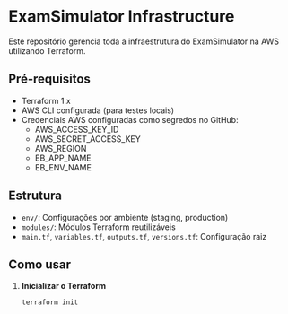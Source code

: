 # ExamSimulator Infrastructure

Este repositório gerencia toda a infraestrutura do ExamSimulator na AWS utilizando Terraform.

## Pré-requisitos

- Terraform 1.x
- AWS CLI configurada (para testes locais)
- Credenciais AWS configuradas como segredos no GitHub:
  - AWS_ACCESS_KEY_ID
  - AWS_SECRET_ACCESS_KEY
  - AWS_REGION
  - EB_APP_NAME
  - EB_ENV_NAME

## Estrutura

- `env/`: Configurações por ambiente (staging, production)
- `modules/`: Módulos Terraform reutilizáveis
- `main.tf`, `variables.tf`, `outputs.tf`, `versions.tf`: Configuração raiz

## Como usar

1. **Inicializar o Terraform**

   ```bash
   terraform init